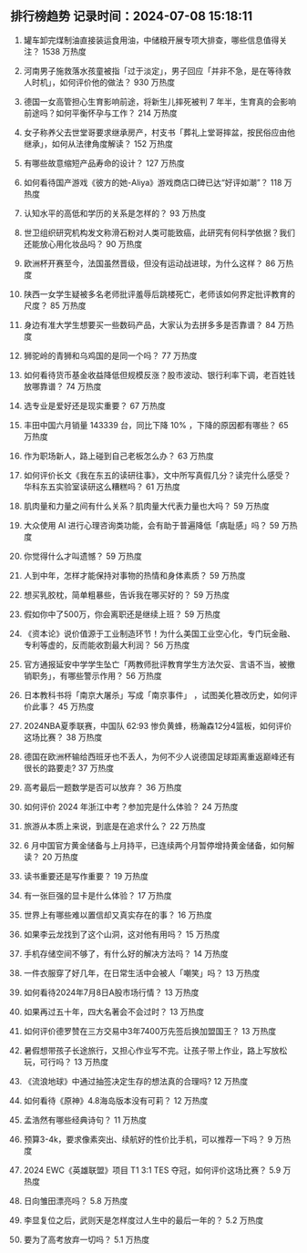 
## 排行榜趋势 记录时间：2024-07-08 15:18:11
  
  1. 罐车卸完煤制油直接装运食用油，中储粮开展专项大排查，哪些信息值得关注？ 1538 万热度
    
  2. 河南男子施救落水孩童被指「过于淡定」，男子回应「并非不急，是在等待救人时机」，如何评价他的做法？ 930 万热度
    
  3. 德国一女高管担心生育影响前途，将新生儿摔死被判 7 年半，生育真的会影响前途吗？如何平衡怀孕与工作？ 214 万热度
    
  4. 女子称养父去世堂哥要求继承房产，村支书「葬礼上堂哥摔盆，按民俗应由他继承」，如何从法律角度解读？ 152 万热度
    
  5. 有哪些故意缩短产品寿命的设计？ 127 万热度
    
  6. 如何看待国产游戏《彼方的她-Aliya》游戏商店口碑已达“好评如潮”？ 118 万热度
    
  7. 认知水平的高低和学历的关系是怎样的？ 93 万热度
    
  8. 世卫组织研究机构发文称滑石粉对人类可能致癌，此研究有何科学依据？我们还能放心用化妆品吗？ 90 万热度
    
  9. 欧洲杯开赛至今，法国虽然晋级，但没有运动战进球，为什么这样？ 86 万热度
    
  10. 陕西一女学生疑被多名老师批评羞辱后跳楼死亡，老师该如何界定批评教育的尺度？ 85 万热度
    
  11. 身边有准大学生想要买一些数码产品，大家认为去拼多多是否靠谱？ 84 万热度
    
  12. 狮驼岭的青狮和乌鸡国的是同一个吗？ 77 万热度
    
  13. 如何看待货币基金收益降低但规模反涨？股市波动、银行利率下调，老百姓钱放哪靠谱？ 74 万热度
    
  14. 选专业是爱好还是现实重要？ 67 万热度
    
  15. 丰田中国六月销量 143339 台，同比下降 10% ，下降的原因都有哪些？ 65 万热度
    
  16. 作为职场新人，路上碰到自己老板怎么办？ 63 万热度
    
  17. 如何评价长文《我在东五的读研往事》，文中所写真假几分？读完什么感受？华科东五实验室读研这么糟糕吗？ 61 万热度
    
  18. 肌肉量和力量之间有什么关系？肌肉量大代表力量也大吗？ 59 万热度
    
  19. 大众使用 AI 进行心理咨询类功能，会有助于普遍降低「病耻感」吗？ 59 万热度
    
  20. 你觉得什么才叫遗憾？ 59 万热度
    
  21. 人到中年，怎样才能保持对事物的热情和身体素质？ 59 万热度
    
  22. 想买乳胶枕，简单粗暴些，告诉我在哪买好的？ 59 万热度
    
  23. 假如你中了500万，你会离职还是继续上班？ 59 万热度
    
  24. 《资本论》说价值源于工业制造环节！为什么美国工业空心化，专门玩金融、专利等虚的，反而能收割最大利润？ 56 万热度
    
  25. 官方通报延安中学学生坠亡「两教师批评教育学生方法欠妥、言语不当，被撤销职务」，有哪些警示作用？ 56 万热度
    
  26. 日本教科书将「南京大屠杀」写成「南京事件」 ，试图美化篡改历史，如何评价此事？ 45 万热度
    
  27. 2024NBA夏季联赛，中国队 62:93 惨负黄蜂，杨瀚森12分4篮板，如何评价这场比赛？ 38 万热度
    
  28. 德国在欧洲杯输给西班牙也不丢人，为何不少人说德国足球距离重返巅峰还有很长的路要走? 37 万热度
    
  29. 高考最后一题数学是否可以放弃？ 36 万热度
    
  30. 如何评价 2024 年浙江中考？参加完是什么体验？ 24 万热度
    
  31. 旅游从本质上来说，到底是在追求什么？ 22 万热度
    
  32. 6 月中国官方黄金储备与上月持平，已连续两个月暂停增持黄金储备，如何解读？ 20 万热度
    
  33. 读书重要还是写作重要？ 19 万热度
    
  34. 有一张巨强的显卡是什么体验？ 17 万热度
    
  35. 世界上有哪些难以置信却又真实存在的事？ 16 万热度
    
  36. 如果李云龙找到了这个山洞，这对他有用吗？ 15 万热度
    
  37. 手机存储空间不够了，有什么好的解决方法吗？ 14 万热度
    
  38. 一件衣服穿了好几年，在日常生活中会被人「嘲笑」吗？ 13 万热度
    
  39. 如何看待2024年7月8日A股市场行情？ 13 万热度
    
  40. 如果再过五十年，四大名著会不会过时？ 13 万热度
    
  41. 如何评价德罗赞在三方交易中3年7400万先签后换加盟国王？ 13 万热度
    
  42. 暑假想带孩子长途旅行，又担心作业写不完。让孩子带上作业，路上写放松玩，可行吗？ 13 万热度
    
  43. 《流浪地球》中通过抽签决定生存的想法真的合理吗? 12 万热度
    
  44. 如何看待《原神》4.8海岛版本没有可莉？ 12 万热度
    
  45. 孟浩然有哪些经典诗句？ 11 万热度
    
  46. 预算3-4k，要求像素突出、续航好的性价比手机，可以推荐一下吗？ 9 万热度
    
  47. 2024 EWC《英雄联盟》项目 T1 3:1 TES 夺冠，如何评价这场比赛？ 5.9 万热度
    
  48. 日向雏田漂亮吗？ 5.8 万热度
    
  49. 李显复位之后，武则天是怎样度过人生中的最后一年的？ 5.2 万热度
    
  50. 要为了高考放弃一切吗？ 5.1 万热度
    